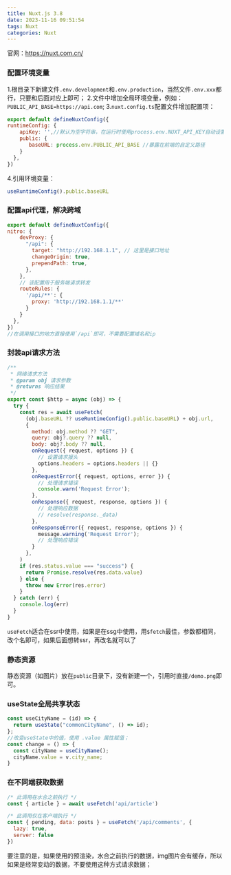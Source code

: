 ```yaml
---
title: Nuxt.js 3.8
date: 2023-11-16 09:51:54
tags: Nuxt
categories: Nuxt
---
```


官网：https://nuxt.com.cn/

### 配置环境变量
1.根目录下新建文件`.env.development`和`.env.production`，当然文件`.env.xxx`都行，只要和后面对应上即可；
2.文件中增加全局环境变量，例如：`PUBLIC_API_BASE=https://api.com`;
3.`nuxt.config.ts`配置文件增加配置项：
```js
export default defineNuxtConfig({
runtimeConfig: {
    apiKey: '',//默认为空字符串，在运行时使用process.env.NUXT_API_KEY自动设置，为项目域名
    public: {
       baseURL: process.env.PUBLIC_API_BASE //暴露在前端的自定义路径
    }
  },
})
```
4.引用环境变量：
```js
useRuntimeConfig().public.baseURL
```

### 配置api代理，解决跨域
```js
export default defineNuxtConfig({
nitro: {
    devProxy: {
      "/api": {
        target: "http://192.168.1.1", // 这里是接口地址
        changeOrigin: true,
        prependPath: true,
      },
    },
    // 该配置用于服务端请求转发
    routeRules: {
      '/api/**': {
        proxy: 'http://192.168.1.1/**'
      }
    }
  },
})
//在调用接口的地方直接使用`/api`即可，不需要配置域名和ip
```

### 封装api请求方法
```js
/**
 * 网络请求方法
 * @param obj 请求参数
 * @returns 响应结果
 */
export const $http = async (obj) => {
  try {
    const res = await useFetch(
      (obj.baseURL ?? useRuntimeConfig().public.baseURL) + obj.url,
      {
        method: obj.method ?? "GET",
        query: obj?.query ?? null,
        body: obj?.body ?? null,
        onRequest({ request, options }) {
          // 设置请求报头
          options.headers = options.headers || {}
        },
        onRequestError({ request, options, error }) {
          // 处理请求错误
          console.warn('Request Error');
        },
        onResponse({ request, response, options }) {
          // 处理响应数据
          // resolve(response._data)
        },
        onResponseError({ request, response, options }) {
          message.warning('Request Error');
          // 处理响应错误
        }
      },
    )
    if (res.status.value === "success") {
      return Promise.resolve(res.data.value)
    } else {
      throw new Error(res.error)
    }
  } catch (err) {
    console.log(err)
  }
}
```
`useFetch`适合在ssr中使用，如果是在ssg中使用，用`$fetch`最佳，参数都相同，改个名即可，如果后面想转ssr，再改名就可以了

### 静态资源
静态资源（如图片）放在`public`目录下，没有新建一个，引用时直接`/demo.png`即可。

### useState全局共享状态
```js
const useCityName = (id) => {
  return useState("commonCityName", () => id);
};
//改变useState中的值，使用 .value 属性赋值；
const change = () => {
  const cityName = useCityName();
  cityName.value = v.city_name;
}
```

### 在不同端获取数据
```js
/* 此调用在水合之前执行 */
const { article } = await useFetch('api/article')

/* 此调用仅在客户端执行 */
const { pending, data: posts } = useFetch('/api/comments', {
  lazy: true,
  server: false
})
```
要注意的是，如果使用的预渲染，水合之前执行的数据，img图片会有缓存，所以如果是经常变动的数据，不要使用这种方式请求数据；